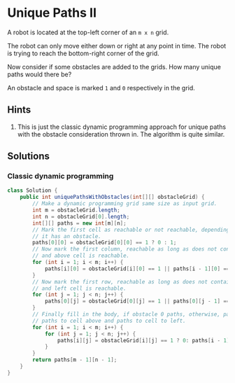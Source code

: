 # Unique Paths II

A robot is located at the top-left corner of an `m x n` grid.

The robot can only move either down or right at any point in time. The robot
is trying to reach the bottom-right corner of the grid.

Now consider if some obstacles are added to the grids. How many unique paths
would there be?

An obstacle and space is marked `1` and `0` respectively in the grid.

## Hints

1. This is just the classic dynamic programming approach for unique paths
   with the obstacle consideration thrown in. The algorithm is quite similar.

## Solutions

### Classic dynamic programming

```java
class Solution {
    public int uniquePathsWithObstacles(int[][] obstacleGrid) {
        // Make a dynamic programming grid same size as input grid.
        int m = obstacleGrid.length;
        int n = obstacleGrid[0].length;
        int[][] paths = new int[m][n];
        // Mark the first cell as reachable or not reachable, depending on whether
        // it has an obstacle.
        paths[0][0] = obstacleGrid[0][0] == 1 ? 0 : 1;
        // Now mark the first column, reachable as long as does not contain obstacle
        // and above cell is reachable.
        for (int i = 1; i < m; i++) {
            paths[i][0] = obstacleGrid[i][0] == 1 || paths[i - 1][0] == 0 ? 0 : 1;
        }
        // Now mark the first row, reachable as long as does not contain obstacle
        // and left cell is reachable.
        for (int j = 1; j < n; j++) {
            paths[0][j] = obstacleGrid[0][j] == 1 || paths[0][j - 1] == 0 ? 0 : 1;
        }
        // Finally fill in the body, if obstacle 0 paths, otherwise, paths is sum of
        // paths to cell above and paths to cell to left.
        for (int i = 1; i < m; i++) {
            for (int j = 1; j < n; j++) {
                paths[i][j] = obstacleGrid[i][j] == 1 ? 0: paths[i - 1][j] + paths[i][j - 1];
            }
        }
        return paths[m - 1][n - 1];
    }
}
```
